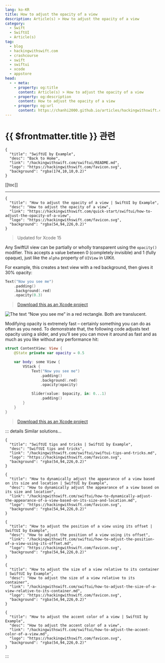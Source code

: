 ```yaml
---
lang: ko-KR
title: How to adjust the opacity of a view
description: Article(s) > How to adjust the opacity of a view
category:
  - Swift
  - SwiftUI
  - Article(s)
tag: 
  - blog
  - hackingwithswift.com
  - crashcourse
  - swift
  - swiftui
  - xcode
  - appstore
head:
  - - meta:
    - property: og:title
      content: Article(s) > How to adjust the opacity of a view
    - property: og:description
      content: How to adjust the opacity of a view
    - property: og:url
      content: https://chanhi2000.github.io/articles/hackingwithswift.com/swiftui/how-to-adjust-the-opacity-of-a-view.html
---
```


# {{ $frontmatter.title }} 관련

```component VPCard
{
  "title": "SwiftUI by Example",
  "desc": "Back to Home",
  "link": "/hackingwithswift.com/swiftui/README.md",
  "logo": "https://hackingwithswift.com/favicon.svg",
  "background": "rgba(174,10,10,0.2)"
}
```

[[toc]]

---

```component VPCard
{
  "title": "How to adjust the opacity of a view | SwiftUI by Example",
  "desc": "How to adjust the opacity of a view",
  "link": "https://hackingwithswift.com/quick-start/swiftui/how-to-adjust-the-opacity-of-a-view",
  "logo": "https://hackingwithswift.com/favicon.svg",
  "background": "rgba(54,94,226,0.2)"
}
```

> Updated for Xcode 15

Any SwiftUI view can be partially or wholly transparent using the `opacity()` modifier. This accepts a value between 0 (completely invisible) and 1 (fully opaque), just like the `alpha` property of `UIView` in UIKit.

For example, this creates a text view with a red background, then gives it 30% opacity:

```swift
Text("Now you see me")
    .padding()
    .background(.red)
    .opacity(0.3)
```

> [<FontIcon icon="fas fa-file-zipper"/>Download this as an Xcode project](https://hackingwithswift.com/files/projects/swiftui/how-to-adjust-the-opacity-of-a-view-1.zip)

![The text “Now you see me” in a red rectangle. Both are translucent.](https://hackingwithswift.com/img/books/quick-start/swiftui/how-to-adjust-the-opacity-of-a-view-1~dark@2x.png)

Modifying opacity is extremely fast – certainly something you can do as often as you need. To demonstrate that, the following code adjusts text opacity using a slider, and you’ll see you can move it around as fast and as much as you like without any performance hit:

```swift
struct ContentView: View {
    @State private var opacity = 0.5

    var body: some View {
        VStack {
            Text("Now you see me")
                .padding()
                .background(.red)
                .opacity(opacity)

            Slider(value: $opacity, in: 0...1)
                .padding()
        }
    }
}
```

> [<FontIcon icon="fas fa-file-zipper"/>Download this as an Xcode project](https://hackingwithswift.com/files/projects/swiftui/how-to-adjust-the-opacity-of-a-view-2.zip)

<VidStack src="https://hackingwithswift.com/img/books/quick-start/swiftui/how-to-adjust-the-opacity-of-a-view-2~dark.mp4" />

::: details Similar solutions…

```component VPCard
{
  "title": "SwiftUI tips and tricks | SwiftUI by Example",
  "desc": "SwiftUI tips and tricks",
  "link": "/hackingwithswift.com/swiftui/swiftui-tips-and-tricks.md",
  "logo": "https://hackingwithswift.com/favicon.svg",
  "background": "rgba(54,94,226,0.2)"
}
```

```component VPCard
{
  "title": "How to dynamically adjust the appearance of a view based on its size and location | SwiftUI by Example",
  "desc": "How to dynamically adjust the appearance of a view based on its size and location",
  "link": "/hackingwithswift.com/swiftui/how-to-dynamically-adjust-the-appearance-of-a-view-based-on-its-size-and-location.md",
  "logo": "https://hackingwithswift.com/favicon.svg",
  "background": "rgba(54,94,226,0.2)"
}
```

```component VPCard
{
  "title": "How to adjust the position of a view using its offset | SwiftUI by Example",
  "desc": "How to adjust the position of a view using its offset",
  "link": "/hackingwithswift.com/swiftui/how-to-adjust-the-position-of-a-view-using-its-offset.md",
  "logo": "https://hackingwithswift.com/favicon.svg",
  "background": "rgba(54,94,226,0.2)"
}
```

```component VPCard
{
  "title": "How to adjust the size of a view relative to its container | SwiftUI by Example",
  "desc": "How to adjust the size of a view relative to its container",
  "link": "/hackingwithswift.com/swiftui/how-to-adjust-the-size-of-a-view-relative-to-its-container.md",
  "logo": "https://hackingwithswift.com/favicon.svg",
  "background": "rgba(54,94,226,0.2)"
}
```

```component VPCard
{
  "title": "How to adjust the accent color of a view | SwiftUI by Example",
  "desc": "How to adjust the accent color of a view",
  "link": "/hackingwithswift.com/swiftui/how-to-adjust-the-accent-color-of-a-view.md",
  "logo": "https://hackingwithswift.com/favicon.svg",
  "background": "rgba(54,94,226,0.2)"
}
```

:::

